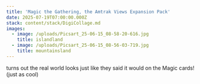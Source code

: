 ```yaml
---
title: 'Magic the Gathering, the Amtrak Views Expansion Pack'
date: 2025-07-19T07:00:00.000Z
stack: content/stack/DigiCollage.md
images:
  - image: /uploads/Picsart_25-06-15_08-58-20-616.jpg
    title: islandland
  - image: /uploads/Picsart_25-06-15_08-56-03-719.jpg
    title: mountainsland
---
```


turns out the real world looks just like they said it would on the Magic cards! (just as cool)
